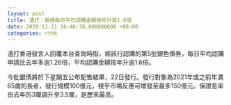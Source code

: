 ```yaml
---
layout: post
title: 渣打：銀債每日平均認購金額按年升逾1.6倍
date: 2020-12-11 16:46:38.000000000 +08:00
categories: rthk
---
```


渣打香港發言人回覆本台查詢時指，經該行認購的第5批銀色債券，每日平均認購申請比去年多逾1.26倍，平均認購金額按年升逾1.6倍。

今批銀債將於下星期五公布配售結果，22日發行。發行對象為2021年或之前年滿65歲的長者，發行規模100億元，視乎市場反應可增發至最多150億元。保證息率由去年的3厘調升至3.5厘，是歷來最高。
